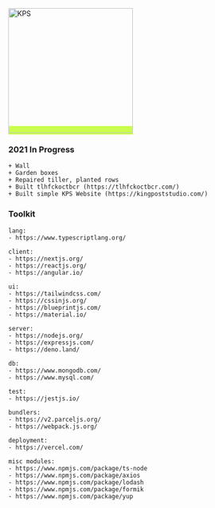<style>
  .img-anchor {
    background: #b4ff00b0;
  }
</style>

<a href="https://kingpoststudio.com/" target="_blank" class="img-anchor">
  <img src="https://kingpoststudio.com/images/yosemite-day.png" alt="KPS" width="250" />
</a>

### 2021 In Progress
```
+ Wall
+ Garden boxes
+ Repaired tiller, planted rows
+ Built tlhfckoctbcr (https://tlhfckoctbcr.com/)
+ Built simple KPS Website (https://kingpoststudio.com/)
```

### Toolkit
```
lang:
- https://www.typescriptlang.org/

client:
- https://nextjs.org/
- https://reactjs.org/
- https://angular.io/

ui:
- https://tailwindcss.com/
- https://cssinjs.org/
- https://blueprintjs.com/
- https://material.io/

server:
- https://nodejs.org/
- https://expressjs.com/
- https://deno.land/

db:
- https://www.mongodb.com/
- https://www.mysql.com/

test:
- https://jestjs.io/

bundlers:
- https://v2.parceljs.org/
- https://webpack.js.org/

deployment:
- https://vercel.com/

misc modules:
- https://www.npmjs.com/package/ts-node
- https://www.npmjs.com/package/axios
- https://www.npmjs.com/package/lodash
- https://www.npmjs.com/package/formik
- https://www.npmjs.com/package/yup
```
